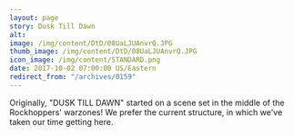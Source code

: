```yaml
---
layout: page
story: Dusk Till Dawn
alt:
image: /img/content/DtD/08UaLJUAnvrQ.JPG
thumb_image: /img/content/DtD/08UaLJUAnvrQ.JPG
icon_image: /img/content/STANDARD.png
date: 2017-10-02 07:00:00 US/Eastern
redirect_from: "/archives/0159"
---
```

Originally, "DUSK TILL DAWN" started on a scene set in the middle of the Rockhoppers' warzones! We prefer the current structure, in which we've taken our time getting here.
